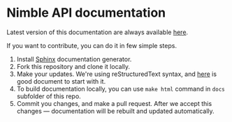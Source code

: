 Nimble API documentation
========================

Latest version of this documentation are always available [here](http://nimble.readthedocs.org/en/latest/ "Welcome to Nimble API documentation! &mdash; Nimble API 1.0.0 documentation"). 

If you want to contribute, you can do it in few simple steps.

1. Install [Sphinx](http://nimble.readthedocs.org/en/latest/ "Welcome to Nimble API documentation! &mdash; Nimble API 1.0.0 documentation") documentation generator.
2. Fork this repository and clone it locally.
3. Make your updates. We're using reStructuredText syntax, and [here](http://sphinx-doc.org/tutorial.html "First Steps with Sphinx &mdash; Sphinx 1.1.3 documentation") is good document to start with it.
4. To build documentation locally, you can use `make html` command in `docs` subfolder of this repo.
5. Commit you changes, and make a pull request. After we accept this changes — documentation will be rebuilt and updated automatically.

